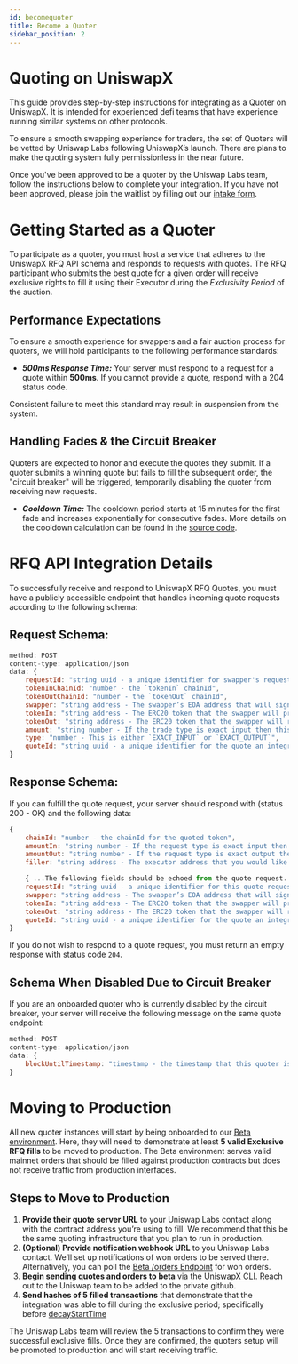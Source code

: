 ```yaml
---
id: becomequoter
title: Become a Quoter
sidebar_position: 2
---
```

# Quoting on UniswapX
This guide provides step-by-step instructions for integrating as a Quoter on UniswapX. It is intended for experienced defi teams that have experience running similar systems on other protocols.

To ensure a smooth swapping experience for traders, the set of Quoters will be vetted by Uniswap Labs following UniswapX’s launch. There are plans to make the quoting system fully permissionless in the near future.

Once you've been approved to be a quoter by the Uniswap Labs team, follow the instructions below to complete your integration. If you have not been approved, please join the waitlist by filling out our [intake form](https://uniswap.typeform.com/to/UiPDKgY6).

# Getting Started as a Quoter
To participate as a quoter, you must host a service that adheres to the UniswapX RFQ API schema and responds to requests with quotes. The RFQ participant who submits the best quote for a given order will receive exclusive rights to fill it using their Executor during the _Exclusivity Period_ of the auction.

## Performance Expectations
To ensure a smooth experience for swappers and a fair auction process for quoters, we will hold participants to the following performance standards:

- ***500ms Response Time:*** Your server must respond to a request for a quote within **500ms**. If you cannot provide a quote, respond with a 204 status code.

Consistent failure to meet this standard may result in suspension from the system.

## Handling Fades & the Circuit Breaker
Quoters are expected to honor and execute the quotes they submit. If a quoter submits a winning quote but fails to fill the subsequent order, the "circuit breaker" will be triggered, temporarily disabling the quoter from receiving new requests.

- ***Cooldown Time:*** The cooldown period starts at 15 minutes for the first fade and increases exponentially for consecutive fades. More details on the cooldown calculation can be found in the [source code](https://github.com/Uniswap/uniswapx-parameterization-api/blob/bf87dcc0066fa21b72255f7155f5fbd04a518594/lib/cron/fade-rate-v2.ts#L215). 

# RFQ API Integration Details
To successfully receive and respond to UniswapX RFQ Quotes, you must have a publicly accessible endpoint that handles incoming quote requests according to the following schema:

## Request Schema:
```jsx
method: POST
content-type: application/json
data: {
    requestId: "string uuid - a unique identifier for swapper's request",
    tokenInChainId: "number - the `tokenIn` chainId",
    tokenOutChainId: "number - the `tokenOut` chainId",
    swapper: "string address - The swapper’s EOA address that will sign the order",
    tokenIn: "string address - The ERC20 token that the swapper will provide",
    tokenOut: "string address - The ERC20 token that the swapper will receive",
    amount: "string number - If the trade type is exact input then this is amount of `tokenIn` the user wants to swap otherwise this is amount of tokenOut the user wants to receive",
    type: "number - This is either `EXACT_INPUT` or `EXACT_OUTPUT`",
    quoteId: "string uuid - a unique identifier for the quote an integrator is sending back"
}
```

## Response Schema:
If you can fulfill the quote request, your server should respond with (status 200 - OK) and the following data:
```jsx
{
    chainId: "number - the chainId for the quoted token",
    amountIn: "string number - If the request type is exact input then this field is `amount` from the quote request, otherwise this is the provided quote",
    amountOut: "string number - If the request type is exact output then this field is `amount` from the quote request, otherwise this is the provided quote",
    filler: "string address - The executor address that you would like to have last-look exclusivity for this order"

    { ...The following fields should be echoed from the quote request...},
    requestId: "string uuid - a unique identifier for this quote request",
    swapper: "string address - The swapper’s EOA address that will sign the order",
    tokenIn: "string address - The ERC20 token that the swapper will provide",
    tokenOut: "string address - The ERC20 token that the swapper will receive",
    quoteId: "string uuid - a unique identifier for the quote an integrator is sending back"
}
```

If you do not wish to respond to a quote request, you must return an empty response with status code `204`.

## Schema When Disabled Due to Circuit Breaker
If you are an onboarded quoter who is currently disabled by the circuit breaker, your server will receive the following message on the same quote endpoint:

```jsx
method: POST
content-type: application/json
data: {
    blockUntilTimestamp: "timestamp - the timestamp that this quoter is disabled until"
}
```

# Moving to Production
All new quoter instances will start by being onboarded to our [Beta environment](https://beta.api.uniswap.org/v2/uniswapx/docs). Here, they will need to demonstrate at least **5 valid Exclusive RFQ fills** to be moved to production. The Beta environment serves valid mainnet orders that should be filled against production contracts but does not receive traffic from production interfaces.

## Steps to Move to Production

1. **Provide their quote server URL** to your Uniswap Labs contact along with the contract address you’re using to fill. We recommend that this be the same quoting infrastructure that you plan to run in production. 
2. **(Optional) Provide notification webhook URL** to you Uniswap Labs contact. We’ll set up notifications of won orders to be served there. Alternatively, you can poll the [Beta /orders Endpoint](https://beta.api.uniswap.org/v2/uniswapx/docs) for won orders. 
3. **Begin sending quotes and orders to beta** via the [UniswapX CLI](https://github.com/Uniswap/uniswapx-tool?tab=readme-ov-file#simple-order-creation). Reach out to the Uniswap team to be added to the private github.
4. **Send hashes of 5 filled transactions** that demonstrate that the integration was able to fill during the exclusive period; specifically before [decayStartTime](https://github.com/Uniswap/UniswapX/blob/abd7a0b080148fc42ef7c86536d14de714eec4c7/src/lib/ExclusiveDutchOrderLib.sol#L12)

The Uniswap Labs team will review the 5 transactions to confirm they were successful exclusive fills. Once they are confirmed, the quoters setup will be promoted to production and will start receiving traffic.

